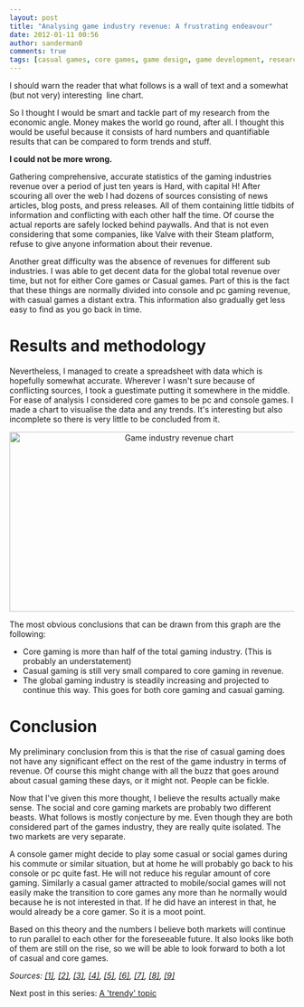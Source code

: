 ```yaml
---
layout: post
title: "Analysing game industry revenue: A frustrating endeavour"
date: 2012-01-11 00:56
author: sanderman0
comments: true
tags: [casual games, core games, game design, game development, research, research subject]
---
```

I should warn the reader that what follows is a wall of text and a somewhat (but not very) interesting  line chart.

So I thought I would be smart and tackle part of my research from the economic angle. Money makes the world go round, after all. I thought this would be useful because it consists of hard numbers and quantifiable results that can be compared to form trends and stuff.

<strong>I could not be more wrong.</strong>

Gathering comprehensive, accurate statistics of the gaming industries revenue over a period of just ten years is Hard, with capital H! After scouring all over the web I had dozens of sources consisting of news articles, blog posts, and press releases. All of them containing little tidbits of information and conflicting with each other half the time. Of course the actual reports are safely locked behind paywalls. And that is not even considering that some companies, like Valve with their Steam platform, refuse to give anyone information about their revenue.

Another great difficulty was the absence of revenues for different sub industries. I was able to get decent data for the global total revenue over time, but not for either Core games or Casual games. Part of this is the fact that these things are normally divided into console and pc gaming revenue, with casual games a distant extra. This information also gradually get less easy to find as you go back in time.
<h1>Results and methodology</h1>
Nevertheless, I managed to create a spreadsheet with data which is hopefully somewhat accurate. Wherever I wasn't sure because of conflicting sources, I took a guestimate putting it somewhere in the middle. For ease of analysis I considered core games to be pc and console games. I made a chart to visualise the data and any trends. It's interesting but also incomplete so there is very little to be concluded from it.
<p style="text-align:center;"><a href="http://sanderman0.files.wordpress.com/2012/01/game-industry-revenue.png"><img class="aligncenter  wp-image-39" title="game industry revenue" src="http://sanderman0.files.wordpress.com/2012/01/game-industry-revenue.png" alt="Game industry revenue chart" width="584" height="318" /></a></p>
The most obvious conclusions that can be drawn from this graph are the following:
<ul>
	<li>Core gaming is more than half of the total gaming industry. (This is probably an understatement)</li>
	<li>Casual gaming is still very small compared to core gaming in revenue.</li>
	<li>The global gaming industry is steadily increasing and projected to continue this way. This goes for both core gaming and casual gaming.</li>
</ul>
<h1>Conclusion</h1>
My preliminary conclusion from this is that the rise of casual gaming does not have any significant effect on the rest of the game industry in terms of revenue. Of course this might change with all the buzz that goes around about casual gaming these days, or it might not. People can be fickle.

Now that I've given this more thought, I believe the results actually make sense. The social and core gaming markets are probably two different beasts. What follows is mostly conjecture by me. Even though they are both considered part of the games industry, they are really quite isolated. The two markets are very separate.

A console gamer might decide to play some casual or social games during his commute or similar situation, but at home he will probably go back to his console or pc quite fast. He will not reduce his regular amount of core gaming. Similarly a casual gamer attracted to mobile/social games will not easily make the transition to core games any more than he normally would because he is not interested in that. If he did have an interest in that, he would already be a core gamer. So it is a moot point.

Based on this theory and the numbers I believe both markets will continue to run parallel to each other for the foreseeable future. It also looks like both of them are still on the rise, so we will be able to look forward to both a lot of casual and core games.

<em>Sources: <a href="http://www.casualgamesassociation.org/pdf/2007_CasualGamesMarketReport.pdf" target="_blank">[1]</a>, <a href="http://www.casualgamesassociation.org/faq.php#casualgames" target="_blank">[2]</a>, <a href="http://uk.reuters.com/article/2011/06/06/us-videogames-factbox-idUKTRE75552I20110606" target="_blank">[3]</a>, <a href="http://www.techvibes.com/blog/gameon-finance-2.0-key-gaming-industry-trends-and-market-overview" target="_blank">[4]</a>, <a href="http://arstechnica.com/gaming/news/2008/06/gaming-expected-to-be-a-68-billion-business-by-2012.ars" target="_blank">[5]</a>, <a href="http://www.infosolutionsgroup.com/2010_PopCap_Social_Gaming_Research_Results.pdf" target="_blank">[6]</a>, <a href="http://www.extremetech.com/gaming/97047-thank-you-farmville-pc-gaming-will-soon-overtake-consoles" target="_blank">[7]</a>, <a href="http://vgsales.wikia.com/wiki/Video_game_industry#cite_note-15" target="_blank">[8]</a>, <a href="http://venturebeat.com/2010/05/25/video-game-industry-to-hit-70-billion-by-2015-but-growth-will-slow/" target="_blank">[9]</a></em>

Next post in this series: <a title="A ‘Trendy’ topic" href="http://sanderman0.wordpress.com/2012/01/17/a-trendy-topic/">A 'trendy' topic</a>
